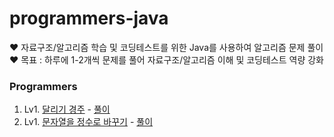 # programmers-java
♥️ 자료구조/알고리즘 학습 및 코딩테스트를 위한 Java를 사용하여 알고리즘 문제 풀이<br/>
♥️ 목표 : 하루에 1-2개씩 문제를 풀어 자료구조/알고리즘 이해 및 코딩테스트 역량 강화

### Programmers
1. Lv1. [달리기 경주](https://school.programmers.co.kr/learn/courses/30/lessons/178871) - [풀이](https://github.com/je-s0n/programmers-java/blob/main/Lv1/달리기경주.java)
2. Lv1. [문자열을 정수로 바꾸기](https://school.programmers.co.kr/learn/courses/30/lessons/12925) - [풀이](https://github.com/je-s0n/algorithm-java/blob/main/programmers/Lv1/문지열을%20정수로%20바꾸기.java)

